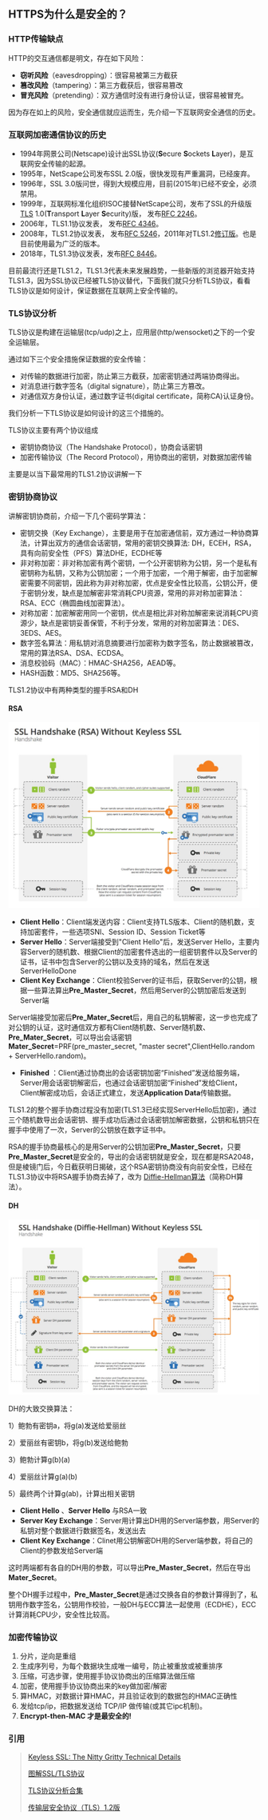 ## HTTPS为什么是安全的？

### HTTP传输缺点

HTTP的交互通信都是明文，存在如下风险：

- **窃听风险**（eavesdropping）：很容易被第三方截获
- **篡改风险**（tampering）：第三方截获后，很容易篡改
- **冒充风险**（pretending）：双方通信时没有进行身份认证，很容易被冒充。

因为存在如上的风险，安全通信就应运而生，先介绍一下互联网安全通信的历史。

### 互联网加密通信协议的历史

- 1994年网景公司(Netscape)设计出SSL协议(**S**ecure **S**ockets **L**ayer)，是互联网安全传输的起源。
- 1995年，NetScape公司发布SSL 2.0版，很快发现有严重漏洞，已经废弃。
- 1996年，SSL 3.0版问世，得到大规模应用，目前(2015年)已经不安全，必须禁用。
- 1999年，互联网标准化组织ISOC接替NetScape公司，发布了SSL的升级版[TLS](http://en.wikipedia.org/wiki/Secure_Sockets_Layer) 1.0(**T**ransport **L**ayer **S**ecurity)版， 发布[RFC 2246](https://tools.ietf.org/html/rfc2246)。
- 2006年，TLS1.1协议发表， 发布[RFC 4346](https://tools.ietf.org/html/rfc4346)。
- 2008年，TLS1.2协议发表， 发布[RFC 5246](https://tools.ietf.org/html/rfc5246)，2011年对TLS1.2[修订版](http://tools.ietf.org/html/rfc6176)。也是目前使用最为广泛的版本。
- 2018年，TLS1.3协议发表，发布[RFC 8446](https://tools.ietf.org/html/rfc8446)。

目前最流行还是TLS1.2，TLS1.3代表未来发展趋势，一些新版的浏览器开始支持TLS1.3，因为SSL协议已经被TLS协议替代，下面我们就只分析TLS协议，看看TLS协议是如何设计，保证数据在互联网上安全传输的。

### TLS协议分析

TLS协议是构建在运输层(tcp/udp)之上，应用层(http/wensocket)之下的一个安全运输层。

通过如下三个安全措施保证数据的安全传输：

- 对传输的数据进行加密，防止第三方截获，加密密钥通过两端协商得出。
- 对消息进行数字签名（digital signature），防止第三方篡改。
- 对通信双方身份认证，通过数字证书(digital certificate，简称CA)认证身份。

我们分析一下TLS协议是如何设计的这三个措施的。

TLS协议主要有两个协议组成

* 密钥协商协议（The Handshake Protocol），协商会话密钥
* 加密传输协议（The Record Protocol），用协商出的密钥，对数据加密传输

主要是以当下最常用的TLS1.2协议讲解一下

### 密钥协商协议

讲解密钥协商前，介绍一下几个密码学算法：

* 密钥交换（Key Exchange），主要是用于在加密通信前，双方通过一种协商算法，计算出双方的通信会话密钥，常用的密钥交换算法: DH，ECEH，RSA，具有向前安全性（PFS）算法DHE，ECDHE等
* 非对称加密：非对称加密有两个密钥，一个公开密钥称为公钥，另一个是私有密钥称为私钥，又称为公钥加密；一个用于加密，一个用于解密，由于加密解密需要不同密钥，因此称为非对称加密，优点是安全性比较高，公钥公开，便于密钥分发，缺点是加解密非常消耗CPU资源，常用的非对称加密算法：RSA、ECC（椭圆曲线加密算法）。
* 对称加密：加密解密用同一个密钥，优点是相比非对称加解密来说消耗CPU资源少，缺点是密钥妥善保管，不利于分发，常用的对称加密算法：DES、3EDS、AES。
* 数字签名算法：用私钥对消息摘要进行加密称为数字签名，防止数据被篡改，常用的算法RSA、DSA、ECDSA。
* 消息校验码（MAC）：HMAC-SHA256，AEAD等。
* HASH函数：MD5、SHA256等。

TLS1.2协议中有两种类型的握手RSA和DH

#### RSA

![RSA握手-cloudflare](https://github.com/lizj3624/mydoc/blob/master/https/picture/ssl_handshake_rsa.jpg)

* **Client Hello**：Client端发送内容：Client支持TLS版本、Client的随机数，支持加密套件，一些选项SNI、Session ID、Session Ticket等
* **Server Hello**：Server端接受到"Client Hello"后，发送Server Hello，主要内容Server的随机数、根据Client的加密套件选出的一组密钥套件以及Server的证书，证书中包含Server的公钥以及支持的域名，然后在发送ServerHelloDone
* **Client Key Exchange**：Client校验Server的证书后，获取Server的公钥，根据一些算法算出**Pre_Master_Secret**，然后用Server的公钥加密后发送到Server端

Server端接受加密后**Pre_Mater_Secret**后，用自己的私钥解密，这一步也完成了对公钥的认证，这时通信双方都有Client随机数、Server随机数、**Pre_Mater_Secret**，可以导出会话密钥**Mater_Secret**=PRF(pre_master_secret, "master secret",ClientHello.random + ServerHello.random)。

* **Finished** ：Client通过协商出的会话密钥加密“Finished”发送给服务端，Server用会话密钥解密后，也通过会话密钥加密“Finished”发给Client，Client解密成功后，会话正式建立，发送**Application Data**传输数据。

TLS1.2的整个握手协商过程没有加密(TLS1.3已经实现ServerHello后加密)，通过三个随机数导出会话密钥、握手成功后通过会话密钥加解密数据，公钥和私钥只在握手中使用了一次，Server的公钥放在数字证书中。

RSA的握手协商最核心的是用Server的公钥加密**Pre_Master_Secret**，只要**Pre_Master_Secret**是安全的，导出的会话密钥就是安全，现在都是RSA2048，但是棱镜门后，今日截获明日揭破，这个RSA密钥协商没有向前安全性，已经在TLS1.3协议中将RSA握手协商去掉了，改为 [Diffie-Hellman算法](http://zh.wikipedia.org/wiki/迪菲－赫尔曼密钥交换)（简称DH算法）。

#### DH

![DH握手-cloudflare](https://github.com/lizj3624/mydoc/blob/master/https/picture/ssl_handshake_diffie_hellman.jpg)

DH的大致交换算法：

1）鲍勃有密钥a，将g(a)发送给爱丽丝

2）爱丽丝有密钥b，将g(b)发送给鲍勃

3）鲍勃计算g(b)(a)

4）爱丽丝计算g(a)(b)

5）最终两个计算g(ab)，计算出相关密钥

* **Client Hello** 、**Server Hello** 与RSA一致
* **Server Key Exchange**：Server用计算出DH用的Server端参数，用Server的私钥对整个数据进行数据签名，发送出去
* **Client Key Exchange**：Clinet用公钥解密DH用的Server端参数，将自己的Client的参数发给Server端

这时两端都有各自的DH用的参数，可以导出**Pre_Master_Secret**，然后在导出**Mater_Secret**。

整个DH握手过程中，**Pre_Master_Secret**是通过交换各自的参数计算得到了，私钥用作数字签名，公钥用作校验，一般DH与ECC算法一起使用（ECDHE），ECC计算消耗CPU少，安全性比较高。

### 加密传输协议

1. 分片，逆向是重组
2. 生成序列号，为每个数据块生成唯一编号，防止被重放或被重排序
3. 压缩，可选步骤，使用握手协议协商出的压缩算法做压缩
4. 加密，使用握手协议协商出来的key做加密/解密
5. 算HMAC，对数据计算HMAC，并且验证收到的数据包的HMAC正确性
6. 发给tcp/ip，把数据发送给 TCP/IP 做传输(或其它ipc机制)。
7. **Encrypt-then-MAC 才是最安全的!**

### 引用

> [Keyless SSL: The Nitty Gritty Technical Details](https://blog.cloudflare.com/keyless-ssl-the-nitty-gritty-technical-details/)
>
> [图解SSL/TLS协议](http://www.ruanyifeng.com/blog/2014/09/illustration-ssl.html)
>
> [TLS协议分析合集](https://mp.weixin.qq.com/s/OgSIsPIzsCj_s8scKMSrkw)
>
> [传输层安全协议（TLS）1.2版](https://blog.csdn.net/u011130578/article/details/50628857)

